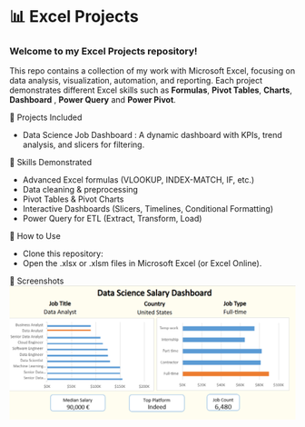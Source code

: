 # 📊 Excel Projects

### Welcome to my Excel Projects repository!
This repo contains a collection of my work with Microsoft Excel, focusing on data analysis, visualization, automation, and reporting. Each project demonstrates different Excel skills such as **Formulas**, **Pivot Tables**, **Charts**, **Dashboard** , **Power Query** and **Power Pivot**.

🔹 Projects Included
- Data Science Job Dashboard : A dynamic dashboard with KPIs, trend analysis, and slicers for filtering.

🔹 Skills Demonstrated
- Advanced Excel formulas (VLOOKUP, INDEX-MATCH, IF, etc.)
- Data cleaning & preprocessing
- Pivot Tables & Pivot Charts
- Interactive Dashboards (Slicers, Timelines, Conditional Formatting)
- Power Query for ETL (Extract, Transform, Load)

🔹 How to Use
- Clone this repository:
- Open the .xlsx or .xlsm files in Microsoft Excel (or Excel Online).

🔹 Screenshots
![](Data_Science_Dashboard\Screenshot.png)
